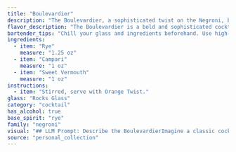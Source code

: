 ```yaml
---
title: "Boulevardier"
description: "The Boulevardier, a sophisticated twist on the Negroni, belongs to the Americano family of cocktails.  Created in the 1920s by American expat, Erskine Gwynne, the Boulevardier substitutes Rye whiskey for the Negroni's gin, offering a more robust and spicy profile. "
flavor_description: "The Boulevardier is a bold and sophisticated cocktail with a complex flavor profile. The rye whiskey provides a spicy and robust backbone, while the Campari brings a bitter, herbal note. Sweet vermouth adds sweetness and depth, balancing the bitterness and creating a harmonious blend. The result is a dry, slightly bitter, and well-rounded cocktail with a long, warm finish. "
bartender_tips: "Chill your glass and ingredients beforehand. Use high-quality rye and vermouth for the best flavor.  Don't skimp on the Campari - it's essential for that bitter-sweet balance.  Stir well with ice to chill and dilute.  Garnish with an orange peel for a classic touch, but a cherry works too. "
ingredients:
  - item: "Rye"
    measure: "1.25 oz"
  - item: "Campari"
    measure: "1 oz"
  - item: "Sweet Vermouth"
    measure: "1 oz"
instructions:
  - item: "Stirred, serve with Orange Twist."
glass: "Rocks Glass"
category: "cocktail"
has_alcohol: true
base_spirit: "rye"
family: "negroni"
visual: "## LLM Prompt: Describe the BoulevardierImagine a classic cocktail, the Boulevardier, sitting in a chilled coupe glass. Describe its appearance, focusing on:* **Color:** What hue does the cocktail display? Is it vibrant, deep, or muted?* **Clarity:** Is the liquid transparent or slightly cloudy? Does it have any noticeable sediment?* **Texture:** How does the liquid feel? Is it smooth, oily, or have any noticeable viscosity?* **Garnish:** What is the standard garnish for a Boulevardier? How does it affect the overall appearance of the cocktail? Please describe the Boulevardier in detail, making it come alive in the reader's imagination. "
source: "personal_collection"
---
```


